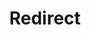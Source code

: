 ﻿---
layout: src/layouts/Redirect.astro
title: Redirect
redirect: https://octopus.com/docs/deployments/custom-scripts/scripts-in-packages/reference-files-within-a-package
pubDate:  2023-01-01
navSearch: false
navSitemap: false
navMenu: false
---
